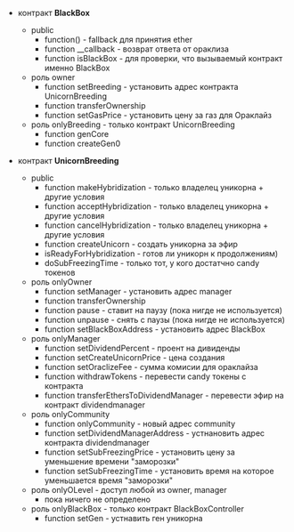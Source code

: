 * контракт **BlackBox**
  - public 
    * function() - fallback для принятия ether
    * function __callback - возврат ответа от ораклиза
    * function isBlackBox - для проверки, что вызываемый контракт именно BlackBox
  - роль owner
    * function setBreeding - установить адрес контракта UnicornBreeding
    * function transferOwnership
    * function setGasPrice - установить цену за газ для Ораклайз
  - роль onlyBreeding - только контракт UnicornBreeding
    * function genCore
    * function createGen0
    
* контракт **UnicornBreeding**
  - public
    * function makeHybridization - только владелец уникорна + другие условия
    * function acceptHybridization - только владелец уникорна + другие условия
    * function cancelHybridization - только владелец уникорна + другие условия
    * function createUnicorn - создать уникорна за эфир
    * isReadyForHybridization - готов ли уникорн к продолжениям)
    * doSubFreezingTime - только тот, у кого достатчно candy токенов
  - роль onlyOwner
    * function setManager - установить адрес manager
    * function transferOwnership
    * function pause - ставит на паузу (пока нигде не используется)
    * function unpause - снять с паузы (пока нигде не используется)
    * function setBlackBoxAddress - установить адрес BlackBox
  - роль onlyManager
    * function setDividendPercent - проент на дивиденды
    * function setCreateUnicornPrice - цена создания
    * function setOraclizeFee - сумма комисии для ораклайза
    * function withdrawTokens - перевести candy токены с контракта
    * function transferEthersToDividendManager - перевести эфир на контракт dividendmanager
  - роль onlyCommunity
    * function onlyCommunity - новый адрес community
    * function setDividendManagerAddress - устнановить адрес контракта dividendmanager
    * function setSubFreezingPrice - установить цену за уменьшение времени "заморозки"
    * function setSubFreezingTime - установить время на которое уменьшается время "заморозки"
  - роль onlyOLevel - доступ любой из owner, manager
    * пока ничего не определено
  - роль onlyBlackBox - только контракт BlackBoxController
    * function setGen - устнавить ген уникорна

